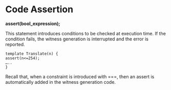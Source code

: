 # Code Assertion

**assert(bool_expression);**

This statement introduces conditions to be checked at execution time. If the condition fails, the witness generation is interrupted and the error is reported.

```text
template Translate(n) {
assert(n<=254);
…..
}
```


Recall that, when a constraint is introduced with ===, then an assert is automatically added in the witness generation code.

